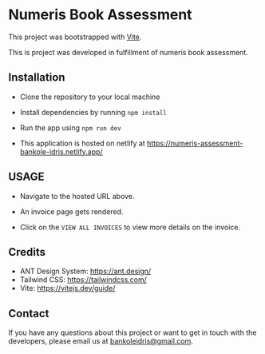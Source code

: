 # Numeris Book Assessment

This project was bootstrapped with [Vite](https://vitejs.dev/guide/).

This is project was developed in fulfillment of numeris book assessment.

## Installation

- Clone the repository to your local machine
- Install dependencies by running `npm install`
- Run the app using `npm run dev`

- This application is hosted on netlify at https://numeris-assessment-bankole-idris.netlify.app/

## USAGE

- Navigate to the hosted URL above.

- An invoice page gets rendered. 

- Click on the `VIEW ALL INVOICES` to view more details on the invoice.



## Credits

- ANT Design System: https://ant.design/
- Tailwind CSS: https://tailwindcss.com/
- Vite: https://vitejs.dev/guide/

## Contact

If you have any questions about this project or want to get in touch with the developers, please email us at bankoleidris@gmail.com.
